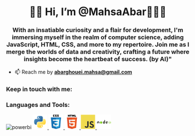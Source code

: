 
<h1 align="center">👋🏽 Hi, I’m @MahsaAbar👩🏻‍💻</h1>
<h3 align="center">With an insatiable curiosity and a flair for development, I'm immersing myself in the realm of computer science, adding JavaScript, HTML, CSS, and more to my repertoire. Join me as I merge the worlds of data and creativity, crafting a future where insights become the heartbeat of success. (by AI)"</h3>


- 📫 Reach me by **abarghouei.mahsa@gmail.com**

<h3 align="left">Keep in touch with me:</h3>
<p align="left">
<!-- <a href="https://linkedin.com/in/joshuanobleza" target="blank"><img align="center" src="https://raw.githubusercontent.com/rahuldkjain/github-profile-readme-generator/master/src/images/icons/Social/linked-in-alt.svg" alt="joshuanobleza" height="30" width="40" /></a> -->
<!-- <a href="https://kaggle.com/joshuanobleza" target="blank"><img align="center" src="https://raw.githubusercontent.com/rahuldkjain/github-profile-readme-generator/master/src/images/icons/Social/kaggle.svg" alt="https://www.kaggle.com/joshuanobleza" height="30" width="40" /></a> -->
</p>

<h3 align="left">Languages and Tools:</h3>
<p 
  <a href="https://powerbi.microsoft.com/en-us/" target="_blank" rel="noreferrer"> <img src="https://www.bing.com/images/search?view=detailV2&ccid=v8n1KQs%2b&id=52481E2F709479F18725ED2873B1B87A99B20103&thid=OIP.v8n1KQs-JTD9YShlh3WEMAHaHV&mediaurl=https%3a%2f%2fwww.tekenable.ie%2fwp-content%2fuploads%2f2019%2f09%2fPowerBI-Icon-Transparent-768x761.png&cdnurl=https%3a%2f%2fth.bing.com%2fth%2fid%2fR.bfc9f5290b3e2530fd61286587758430%3frik%3dAwGymXq4sXMo7Q%26pid%3dImgRaw%26r%3d0&exph=761&expw=768&q=power+bi+logo&simid=607989403419376104&FORM=IRPRST&ck=43327C6EE41D5710E28602CC401DC2FE&selectedIndex=7&ajaxhist=0&ajaxserp=0" alt="powerbi" width="40" height="40"/> </a>
 <a href="https://www.python.org" target="_blank" rel="noreferrer"> <img src="https://raw.githubusercontent.com/devicons/devicon/master/icons/python/python-original.svg" alt="python" width="40" height="40"/> </a>
 <a href="https://www.w3schools.com/css/" target="_blank" rel="noreferrer"> <img src="https://raw.githubusercontent.com/devicons/devicon/master/icons/css3/css3-original-wordmark.svg" alt="css3" width="40" height="40"/> </a> 
 <a href="https://www.w3.org/html/" target="_blank" rel="noreferrer"> <img src="https://raw.githubusercontent.com/devicons/devicon/master/icons/html5/html5-original-wordmark.svg" alt="html5" width="40" height="40"/> </a>
 <a href="https://developer.mozilla.org/en-US/docs/Web/JavaScript" target="_blank" rel="noreferrer"> <img src="https://raw.githubusercontent.com/devicons/devicon/master/icons/javascript/javascript-original.svg" alt="javascript" width="40" height="40"/> </a>
 <a href="https://nodejs.org" target="_blank" rel="noreferrer"> <img src="https://raw.githubusercontent.com/devicons/devicon/master/icons/nodejs/nodejs-original-wordmark.svg" alt="nodejs" width="40" height="40"/> </a> 
</p>

<!---
MahsaAbar/MahsaAbar is a ✨ special ✨ repository because its `README.md` (this file) appears on your GitHub profile.
You can click the Preview link to take a look at your changes.
--->
